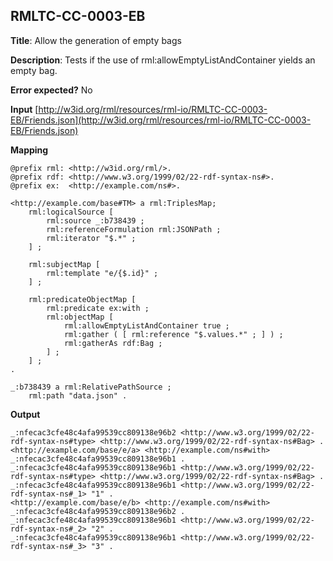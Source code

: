 ## RMLTC-CC-0003-EB

**Title**: Allow the generation of empty bags

**Description**: Tests if the use of rml:allowEmptyListAndContainer yields an empty bag.

**Error expected?** No

**Input**
 [http://w3id.org/rml/resources/rml-io/RMLTC-CC-0003-EB/Friends.json](http://w3id.org/rml/resources/rml-io/RMLTC-CC-0003-EB/Friends.json)

**Mapping**
```
@prefix rml: <http://w3id.org/rml/>.
@prefix rdf: <http://www.w3.org/1999/02/22-rdf-syntax-ns#>.
@prefix ex:  <http://example.com/ns#>.

<http://example.com/base#TM> a rml:TriplesMap;
    rml:logicalSource [
        rml:source _:b738439 ;
        rml:referenceFormulation rml:JSONPath ;
        rml:iterator "$.*" ;
    ] ;

    rml:subjectMap [
        rml:template "e/{$.id}" ;
    ] ;

    rml:predicateObjectMap [
        rml:predicate ex:with ;
        rml:objectMap [
            rml:allowEmptyListAndContainer true ;
            rml:gather ( [ rml:reference "$.values.*" ; ] ) ;
            rml:gatherAs rdf:Bag ;
        ] ;
    ] ;
.

_:b738439 a rml:RelativePathSource ;
    rml:path "data.json" .
```

**Output**
```
_:nfecac3cfe48c4afa99539cc809138e96b2 <http://www.w3.org/1999/02/22-rdf-syntax-ns#type> <http://www.w3.org/1999/02/22-rdf-syntax-ns#Bag> .
<http://example.com/base/e/a> <http://example.com/ns#with> _:nfecac3cfe48c4afa99539cc809138e96b1 .
_:nfecac3cfe48c4afa99539cc809138e96b1 <http://www.w3.org/1999/02/22-rdf-syntax-ns#type> <http://www.w3.org/1999/02/22-rdf-syntax-ns#Bag> .
_:nfecac3cfe48c4afa99539cc809138e96b1 <http://www.w3.org/1999/02/22-rdf-syntax-ns#_1> "1" .
<http://example.com/base/e/b> <http://example.com/ns#with> _:nfecac3cfe48c4afa99539cc809138e96b2 .
_:nfecac3cfe48c4afa99539cc809138e96b1 <http://www.w3.org/1999/02/22-rdf-syntax-ns#_2> "2" .
_:nfecac3cfe48c4afa99539cc809138e96b1 <http://www.w3.org/1999/02/22-rdf-syntax-ns#_3> "3" .
```


